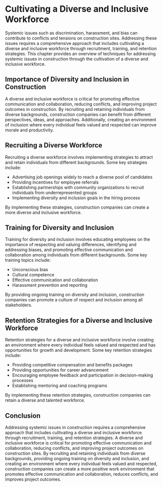 # Cultivating a Diverse and Inclusive Workforce

Systemic issues such as discrimination, harassment, and bias can contribute to conflicts and tensions on construction sites. Addressing these issues requires a comprehensive approach that includes cultivating a diverse and inclusive workforce through recruitment, training, and retention strategies. This chapter provides an overview of techniques for addressing systemic issues in construction through the cultivation of a diverse and inclusive workforce.

Importance of Diversity and Inclusion in Construction
-----------------------------------------------------

A diverse and inclusive workforce is critical for promoting effective communication and collaboration, reducing conflicts, and improving project outcomes in construction. By recruiting and retaining individuals from diverse backgrounds, construction companies can benefit from different perspectives, ideas, and approaches. Additionally, creating an environment of inclusion where every individual feels valued and respected can improve morale and productivity.

Recruiting a Diverse Workforce
------------------------------

Recruiting a diverse workforce involves implementing strategies to attract and retain individuals from different backgrounds. Some key strategies include:

* Advertising job openings widely to reach a diverse pool of candidates
* Providing incentives for employee referrals
* Establishing partnerships with community organizations to recruit individuals from underrepresented groups
* Implementing diversity and inclusion goals in the hiring process

By implementing these strategies, construction companies can create a more diverse and inclusive workforce.

Training for Diversity and Inclusion
------------------------------------

Training for diversity and inclusion involves educating employees on the importance of respecting and valuing differences, identifying and addressing biases, and promoting effective communication and collaboration among individuals from different backgrounds. Some key training topics include:

* Unconscious bias
* Cultural competence
* Effective communication and collaboration
* Harassment prevention and reporting

By providing ongoing training on diversity and inclusion, construction companies can promote a culture of respect and inclusion among all stakeholders.

Retention Strategies for a Diverse and Inclusive Workforce
----------------------------------------------------------

Retention strategies for a diverse and inclusive workforce involve creating an environment where every individual feels valued and respected and has opportunities for growth and development. Some key retention strategies include:

* Providing competitive compensation and benefits packages
* Providing opportunities for career advancement
* Encouraging employee feedback and participation in decision-making processes
* Establishing mentoring and coaching programs

By implementing these retention strategies, construction companies can retain a diverse and talented workforce.

Conclusion
----------

Addressing systemic issues in construction requires a comprehensive approach that includes cultivating a diverse and inclusive workforce through recruitment, training, and retention strategies. A diverse and inclusive workforce is critical for promoting effective communication and collaboration, reducing conflicts, and improving project outcomes on construction sites. By recruiting and retaining individuals from diverse backgrounds, providing ongoing training on diversity and inclusion, and creating an environment where every individual feels valued and respected, construction companies can create a more positive work environment that promotes effective communication and collaboration, reduces conflicts, and improves project outcomes.
